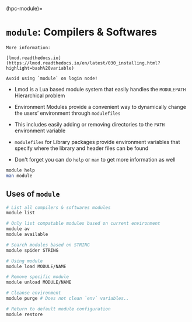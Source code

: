 (hpc-module)=
# `module`: Compilers & Softwares

```{margin}
More information:

[lmod.readthedocs.io](https://lmod.readthedocs.io/en/latest/030_installing.html?highlight=bash%20variable)

Avoid using `module` on login node!
```

- Lmod is a Lua based module system that easily handles the `MODULEPATH` Hierarchical problem
  
- Environment Modules provide a convenient way to dynamically change the users’ environment through `modulefiles`

- This includes easily adding or removing directories to the `PATH` environment variable

- `modulefiles` for Library packages provide environment variables that specify where the library and header files can be found

- Don't forget you can do `help` or `man` to get more information as well
  
```bash
module help 
man module 
```

## Uses of `module`

```bash
# List all compilers & softwares modules
module list     

# Only list compatable modules based on current environment 
module av       
module available 

# Search modules based on STRING 
module spider STRING

# Using module
module load MODULE/NAME

# Remove specific module
module unload MODULE/NAME

# Cleanse environment
module purge # Does not clean `env` variables..

# Return to default module configuration
module restore
```

